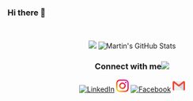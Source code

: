 ### Hi there 👋
<!--
**phu024/phu024** is a ✨ _special_ ✨ repository because its `README.md` (this file) appears on your GitHub profile.

Here are some ideas to get you started:

- 🔭 I’m currently working on ...
- 🌱 I’m currently learning ...
- 👯 I’m looking to collaborate on ...
- 🤔 I’m looking for help with ...
- 💬 Ask me about ...
- 📫 How to reach me: ...
- 😄 Pronouns: ...
- ⚡ Fun fact: ...
-->
<br>
<p align="center"  href="https://github.com/phu024">
    <img  src="https://github-readme-stats.vercel.app/api/top-langs/?username=phu024&hide=html,css&title_color=ffffff&text_color=c9cacc&icon_color=4AB197&bg_color=1A2B34" />
  <img src="https://github-readme-stats.vercel.app/api?username=phu024&show_icons=true&line_height=27&count_private=true&title_color=ffffff&text_color=c9cacc&icon_color=4AB097&bg_color=1A2B34" alt="Martin's GitHub Stats" />

<div align="center">
<h3> Connect with me<a href="https://gifyu.com/image/Zy2f"><img src="https://github.com/milaan9/milaan9/blob/main/Handshake.gif" width="50px"></a>
</h3> 
<p align="center">
    <a href="https://www.linkedin.com/in/phuwadon-decharam-83abaa218/" target="_blank"><img alt="LinkedIn" width="25px" src="https://github.com/TheDudeThatCode/TheDudeThatCode/blob/master/Assets/Linkedin.svg"></a>
    <a href="https://www.instagram.com/iam.phu_" target="_blank"><img alt="Instagram" width="25px" src="https://github.com/phu024/phu024/blob/main/svg/Instagram.svg"></a>
    <a href="https://www.facebook.com/phuwadon.dec" target="_blank"><img alt="Facebook" width="25px" src="https://upload.wikimedia.org/wikipedia/commons/5/51/Facebook_f_logo_%282019%29.svg"></a>
    <a href="phuwadon.dev@gmail.com" target="_blank"><img alt="Gmail" width="25px" src="https://github.com/phu024/phu024/blob/main/svg/Gmail.svg"></a> 
